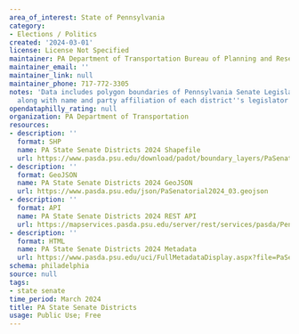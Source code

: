 ```yaml
---
area_of_interest: State of Pennsylvania
category:
- Elections / Politics
created: '2024-03-01'
license: License Not Specified
maintainer: PA Department of Transportation Bureau of Planning and Research
maintainer_email: ''
maintainer_link: null
maintainer_phone: 717-772-3305
notes: 'Data includes polygon boundaries of Pennsylvania Senate Legislative Districts,
  along with name and party affiliation of each district''s legislator.  '
opendataphilly_rating: null
organization: PA Department of Transportation
resources:
- description: ''
  format: SHP
  name: PA State Senate Districts 2024 Shapefile
  url: https://www.pasda.psu.edu/download/padot/boundary_layers/PaSenatorial2024_03.zip
- description: ''
  format: GeoJSON
  name: PA State Senate Districts 2024 GeoJSON
  url: https://www.pasda.psu.edu/json/PaSenatorial2024_03.geojson
- description: ''
  format: API
  name: PA State Senate Districts 2024 REST API
  url: https://mapservices.pasda.psu.edu/server/rest/services/pasda/PennDOT/MapServer
- description: ''
  format: HTML
  name: PA State Senate Districts 2024 Metadata
  url: https://www.pasda.psu.edu/uci/FullMetadataDisplay.aspx?file=PaSenatorial2024_03.xml
schema: philadelphia
source: null
tags: 
- state senate
time_period: March 2024
title: PA State Senate Districts
usage: Public Use; Free
---
```

